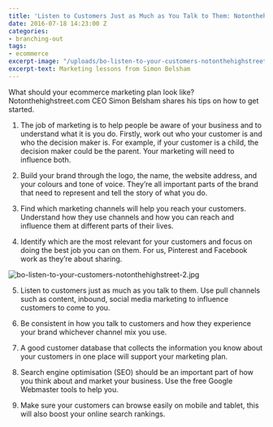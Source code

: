 ```yaml
---
title: 'Listen to Customers Just as Much as You Talk to Them: Notonthehighstreet.com'
date: 2016-07-18 14:23:00 Z
categories:
- branching-out
tags:
- ecommerce
excerpt-image: "/uploads/bo-listen-to-your-customers-notonthehighstreet-1.jpg"
excerpt-text: Marketing lessons from Simon Belsham
---
```


What should your ecommerce marketing plan look like? Notonthehighstreet.com CEO Simon Belsham shares his tips on how to get started. 

1. The job of marketing is to help people be aware of your business and to understand what it is you do. Firstly, work out who your customer is and who the decision maker is. For example, if your customer is a child, the decision maker could be the parent. Your marketing will need to influence both.

2. Build your brand through the logo, the name, the website address, and your colours and tone of voice. They’re all important parts of the brand that need to represent and tell the story of what you do.

3. Find which marketing channels will help you reach your customers. Understand how they use channels and how you can reach and influence them at different parts of their lives.

4. Identify which are the most relevant for your customers and focus on doing the best job you can on them.  For us, Pinterest and Facebook work as they’re about sharing.

![bo-listen-to-your-customers-notonthehighstreet-2.jpg](/uploads/bo-listen-to-your-customers-notonthehighstreet-2.jpg)

5. Listen to customers just as much as you talk to them. Use pull channels such as content, inbound, social media marketing to influence customers to come to you.

6. Be consistent in how you talk to customers and how they experience your brand whichever channel mix you use.

7. A good customer database that collects the information you know about your customers in one place will support your marketing plan.

8. Search engine optimisation (SEO) should be an important part of how you think about and market your business. Use the free Google Webmaster tools to help you.

9. Make sure your customers can browse easily on mobile and tablet, this will also boost your online search rankings. 

 